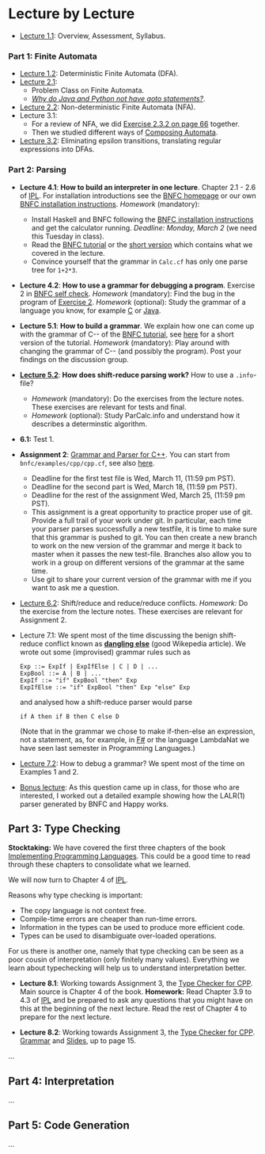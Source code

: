 # Lecture by Lecture

- [Lecture 1.1](lecture-1.1.md): Overview, Assessment, Syllabus.

### Part 1: Finite Automata

- [Lecture 1.2](lecture-1.2.md): Deterministic Finite Automata (DFA).
- [Lecture 2.1](lecture-2.1.md): 
  - Problem Class on Finite Automata. 
  - [*Why do Java and Python not have goto statements?*](https://hackmd.io/@alexhkurz/rJ5wS-0f8).
- [Lecture 2.2](https://hackmd.io/@alexhkurz/B11YSGCz8): Non-deterministic Finite Automata (NFA).  
- Lecture 3.1: 
  - For a review of NFA, we did [Exercise 2.3.2 on page 66](https://mcdtu.files.wordpress.com/2017/03/introduction-to-automata-theory.pdf) together. 
  - Then we studied different ways of [Composing Automata](https://hackmd.io/@alexhkurz/ryV_FU7XI).
- [Lecture 3.2](https://hackmd.io/@alexhkurz/HkoNj8mmU): Eliminating epsilon transitions, translating regular expressions into DFAs.

### Part 2: Parsing

- **Lecture 4.1**: **How to build an interpreter in one lecture**. Chapter 2.1 - 2.6 of [IPL](http://www.cse.chalmers.se/edu/year/2012/course/DAT150/lectures/plt-book.pdf). For installation  introductions see the [BNFC homepage](http://bnfc.digitalgrammars.com) or our own [BNFC installation instructions](https://github.com/alexhkurz/compiler-construction-2020/blob/master/BNFC-installation.md). *Homework* (mandatory): 
  - Install Haskell and BNFC following the [BNFC installation instructions](https://github.com/alexhkurz/compiler-construction-2020/blob/master/BNFC-installation.md) and get the calculator running. *Deadline: Monday, March 2* (we need this Tuesday in class). 
  - Read the [BNFC tutorial](http://bnfc.digitalgrammars.com/tutorial/bnfc-tutorial.html) or the [short version](bnfc-tutorial-short.md) which contains what we covered in the lecture.
  - Convince yourself that the grammar in `Calc.cf` has only one parse tree for `1+2*3`.

- **Lecture 4.2**: **How to use a grammar for debugging a program**. Exercise 2 in  [BNFC self check](https://github.com/alexhkurz/compiler-construction-2020/blob/master/BNFC-example.md). *Homework* (mandatory): Find the bug in the program of [Exercise 2](https://github.com/alexhkurz/compiler-construction-2020/blob/master/BNFC-example.md). *Homework* (optional): Study the grammar of a language you know, for example [C](https://cs.wmich.edu/~gupta/teaching/cs4850/sumII06/The%20syntax%20of%20C%20in%20Backus-Naur%20form.htm) or [Java](https://docs.oracle.com/javase/specs/jls/se11/html/jls-19.html).


- **Lecture 5.1**:  **How to build a grammar**. We explain how one can come up with the grammar of C-- of the [BNFC tutorial](http://bnfc.digitalgrammars.com/tutorial/bnfc-tutorial.html), see [here](bnfc-tutorial-C--.md) for a short version of the tutorial. *Homework* (mandatory): Play around with changing the grammar of C-- (and possibly the program). Post your findings on the discussion group.

- **[Lecture 5.2](https://hackmd.io/@alexhkurz/rk5PsF2EI)**: **How does shift-reduce parsing work?**  How to use a `.info`-file? 
  - *Homework* (mandatory): Do the exercises from the lecture notes. These exercises are relevant for tests and final.
  - *Homework* (optional): Study ParCalc.info and understand how it describes a determinstic algorithm.

- **6.1:** Test 1. 

- **Assignment 2**: [Grammar and Parser for C++](http://www.grammaticalframework.org/ipl-book/assignments/assignment1/assignment1.html). You can start from `bnfc/examples/cpp/cpp.cf`, see also [here](https://github.com/alexhkurz/compiler-construction-2020/blob/master/Sources/Cpp/cpp.cf).  
  - Deadline for the first test file is Wed, March 11, (11:59 pm PST).
  - Deadline for the second part is Wed, March 18, (11:59 pm PST).
  - Deadline for the rest of the assignment Wed, March 25, (11:59 pm PST).
  - This assignment is a great opportunity to practice proper use of git. Provide a full trail of your work under git. In particular, each time your parser parses successfully a new testfile, it is time to make sure that this grammar is pushed to git. You can then create a new branch to work on the new version of the grammar and merge it back to master when it passes the new test-file. Branches also allow you to work in a group on different versions of the grammar at the same time.
  - Use git to share your current version of the grammar with me if you want to ask me a question.

- [Lecture 6.2](https://hackmd.io/@alexhkurz/SJx6T5R48): Shift/reduce and reduce/reduce conflicts. *Homework:* Do the exercise from the lecture notes. These exercises are relevant for Assignment 2.

- Lecture 7.1: We spent most of the time discussing the benign shift-reduce conflict known as **[dangling else](https://en.wikipedia.org/wiki/Dangling_else)** (good Wikepedia article). We wrote out some (improvised) grammar rules such as

      Exp ::= ExpIf | ExpIfElse | C | D | ...
      ExpBool ::= A | B | ...
      ExpIf ::= "if" ExpBool "then" Exp 
      ExpIfElse ::= "if" ExpBool "then" Exp "else" Exp 

  and analysed how a shift-reduce parser would parse
  
      if A then if B then C else D

  (Note that in the grammar we chose to make if-then-else an expression, not a statement, as, for example, in [F#](https://fsharpforfunandprofit.com/posts/expressions-vs-statements/) or the language  LambdaNat we have seen last semester in Programming Languages.)

- [Lecture 7.2](https://hackmd.io/@alexhkurz/SkXrrBuSI): How to debug a grammar? We spent most of the time on Examples 1 and 2.

- [Bonus lecture](https://hackmd.io/@alexhkurz/SJ4sbGyrU): As this question came up in class, for those who are interested, I worked out a detailed example showing how the LALR(1) parser generated by BNFC and Happy works.

## Part 3: Type Checking

**Stocktaking:** We have covered the first three chapters of the book [Implementing Programming Languages](http://www.cse.chalmers.se/edu/year/2012/course/DAT150/lectures/plt-book.pdf). This could be a good time to read through these chapters to consolidate what we learned. 

We will now turn to Chapter 4 of [IPL](http://www.cse.chalmers.se/edu/year/2012/course/DAT150/lectures/plt-book.pdf).

Reasons why type checking is important:

- The copy language is not context free.
- Compile-time errors are cheaper than run-time errors.
- Information in the types can be used to produce more efficient code.
- Types can be used to disambiguate over-loaded operations.

For us there is another one, namely that type checking can be seen as a poor cousin of interpretation (only finitely many values). Everything we learn about typechecking will help us to understand interpretation better.

- **Lecture 8.1**: Working towards Assignment 3, the [Type Checker for CPP](http://www.grammaticalframework.org/ipl-book/assignments/assignment2/assignment2.html). Main source is Chapter 4 of the book. **Homework:** Read Chapter 3.9 to 4.3 of [IPL](http://www.cse.chalmers.se/edu/year/2012/course/DAT150/lectures/plt-book.pdf) and be prepared to ask any questions that you might have on this at the beginning of the next lecture. Read the rest of Chapter 4 to prepare for the next lecture.

- **Lecture 8.2**: Working towards Assignment 3, the [Type Checker for CPP](http://www.grammaticalframework.org/ipl-book/assignments/assignment2/assignment2.html). [Grammar](http://www.grammaticalframework.org/ipl-book/examples/CPP.cf) and [Slides](http://www.grammaticalframework.org/ipl-book/slides/4-slides-ipl-book.pdf), up to page 15.

...

## Part 4: Interpretation
...

## Part 5: Code Generation
...
